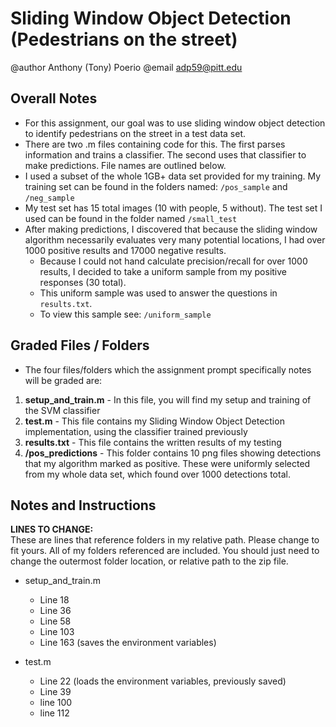 # Sliding Window Object Detection (Pedestrians on the street)
@author Anthony (Tony) Poerio
@email adp59@pitt.edu

## Overall Notes
- For this assignment, our goal was to use sliding window object detection to identify pedestrians on the street in a test data set.
- There are two .m files containing code for this. The first parses information and trains a classifier. The second uses that classifier to make predictions. File names are outlined below.
- I used a subset of the whole 1GB+ data set provided for my training. My training set can be found in the folders named: `/pos_sample` and `/neg_sample`
- My test set has 15 total images (10 with people, 5 without). The test set I used can be found in the folder named `/small_test`
- After making predictions, I discovered that because the sliding window algorithm necessarily evaluates very many potential locations, I had over 1000 positive results and 17000 negative results.
    * Because I could not hand calculate precision/recall for over 1000 results, I decided to take a uniform sample from my positive responses (30 total).
    * This uniform sample was used to answer the questions in `results.txt`.
    * To view this sample see: `/uniform_sample`

## Graded Files / Folders
- The four files/folders which the assignment prompt specifically notes will be graded are:
1. **setup_and_train.m** - In this file, you will find my setup and training of the SVM classifier
2. **test.m** - This file contains my Sliding Window Object Detection implementation, using the classifier trained previously
3. **results.txt** - This file contains the written results of my testing
4. **/pos_predictions** - This folder contains 10 png files showing detections that my algorithm marked as positive. These were uniformly selected from my whole data set, which found over 1000 detections total.


## Notes and Instructions
**LINES TO CHANGE:**  
These are lines that reference folders in my relative path. Please change to fit yours. All of my folders referenced are included. You should just need to change the outermost folder location, or relative path to the zip file.
- setup_and_train.m
    * Line 18
    * Line 36
    * Line 58
    * Line 103
    * Line 163 (saves the environment variables)

- test.m  
    * Line 22 (loads the environment variables, previously saved)
    * Line 39
    * line 100
    * line 112






